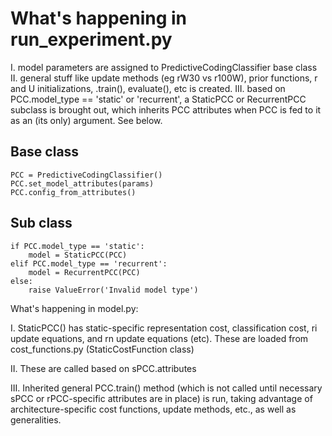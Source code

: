 # What's happening in run_experiment.py

I. model parameters are assigned to PredictiveCodingClassifier base class
II. general stuff like update methods (eg rW30 vs r100W), prior functions, r and U initializations, .train(), evaluate(), etc
is created.
III. based on PCC.model_type == 'static' or 'recurrent', a StaticPCC or RecurrentPCC subclass is brought out, which inherits PCC attributes when PCC is fed to it as an (its only) argument. See below.

## Base class

    PCC = PredictiveCodingClassifier()
    PCC.set_model_attributes(params)
    PCC.config_from_attributes()
    
## Sub class

    if PCC.model_type == 'static':
        model = StaticPCC(PCC)
    elif PCC.model_type == 'recurrent':
        model = RecurrentPCC(PCC)
    else:
        raise ValueError('Invalid model type')

What's happening in model.py:

I. StaticPCC() has static-specific representation cost, classification cost, ri update equations, and rn update equations (etc). These are loaded from cost_functions.py (StaticCostFunction class)

II. These are called based on sPCC.attributes

III. Inherited general PCC.train() method (which is not called until necessary sPCC or rPCC-specific attributes are in place) is run, taking advantage of architecture-specific cost functions, update methods, etc., as well as generalities.
